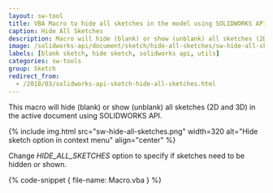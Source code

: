 ```yaml
---
layout: sw-tool
title: VBA Macro to hide all sketches in the model using SOLIDWORKS API
caption: Hide All Sketches
description: Macro will hide (blank) or show (unblank) all sketches (2D and 3D) in the active document using SOLIDWORKS API
image: /solidworks-api/document/sketch/hide-all-sketches/sw-hide-all-sketches.png
labels: [blank sketch, hide sketch, solidworks api, utils]
categories: sw-tools
group: Sketch
redirect_from:
  - /2018/03/solidworks-api-sketch-hide-all-sketches.html
---
```

This macro will hide (blank) or show (unblank) all sketches (2D and 3D) in the active document using SOLIDWORKS API.

{% include img.html src="sw-hide-all-sketches.png" width=320 alt="Hide sketch option in context menu" align="center" %}

Change *HIDE_ALL_SKETCHES* option to specify if sketches need to be hidden or shown.  

{% code-snippet { file-name: Macro.vba } %}
